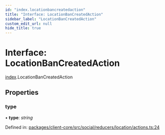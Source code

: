 ```yaml
---
id: "index.locationbancreatedaction"
title: "Interface: LocationBanCreatedAction"
sidebar_label: "LocationBanCreatedAction"
custom_edit_url: null
hide_title: true
---
```


# Interface: LocationBanCreatedAction

[index](../modules/index.md).LocationBanCreatedAction

## Properties

### type

• **type**: *string*

Defined in: [packages/client-core/src/social/reducers/location/actions.ts:24](https://github.com/xr3ngine/xr3ngine/blob/716a06460/packages/client-core/src/social/reducers/location/actions.ts#L24)
